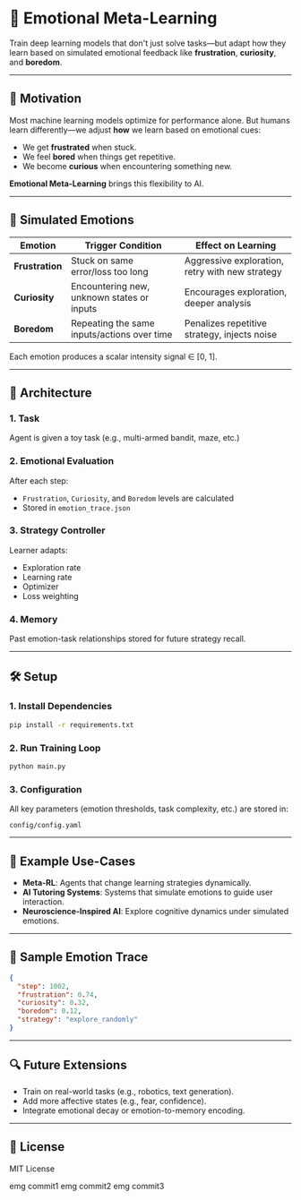 # 🧠 Emotional Meta-Learning

Train deep learning models that don't just solve tasks—but adapt how they learn based on simulated emotional feedback like **frustration**, **curiosity**, and **boredom**.

---

## 🚀 Motivation

Most machine learning models optimize for performance alone. But humans learn differently—we adjust **how** we learn based on emotional cues:

* We get **frustrated** when stuck.
* We feel **bored** when things get repetitive.
* We become **curious** when encountering something new.

**Emotional Meta-Learning** brings this flexibility to AI.

---

## 🧠 Simulated Emotions

| Emotion         | Trigger Condition                           | Effect on Learning                              |
| --------------- | ------------------------------------------- | ----------------------------------------------- |
| **Frustration** | Stuck on same error/loss too long           | Aggressive exploration, retry with new strategy |
| **Curiosity**   | Encountering new, unknown states or inputs  | Encourages exploration, deeper analysis         |
| **Boredom**     | Repeating the same inputs/actions over time | Penalizes repetitive strategy, injects noise    |

Each emotion produces a scalar intensity signal ∈ \[0, 1].

---

## 🧬 Architecture

### 1. Task

Agent is given a toy task (e.g., multi-armed bandit, maze, etc.)

### 2. Emotional Evaluation

After each step:

* `Frustration`, `Curiosity`, and `Boredom` levels are calculated
* Stored in `emotion_trace.json`

### 3. Strategy Controller

Learner adapts:

* Exploration rate
* Learning rate
* Optimizer
* Loss weighting

### 4. Memory

Past emotion-task relationships stored for future strategy recall.

---

## 🛠️ Setup

### 1. Install Dependencies

```bash
pip install -r requirements.txt
```

### 2. Run Training Loop

```bash
python main.py
```

### 3. Configuration

All key parameters (emotion thresholds, task complexity, etc.) are stored in:

```
config/config.yaml
```

---

## 🌊 Example Use-Cases

* **Meta-RL**: Agents that change learning strategies dynamically.
* **AI Tutoring Systems**: Systems that simulate emotions to guide user interaction.
* **Neuroscience-Inspired AI**: Explore cognitive dynamics under simulated emotions.

---

## 🧪 Sample Emotion Trace

```json
{
  "step": 1002,
  "frustration": 0.74,
  "curiosity": 0.32,
  "boredom": 0.12,
  "strategy": "explore_randomly"
}
```

---

## 🔍 Future Extensions

* Train on real-world tasks (e.g., robotics, text generation).
* Add more affective states (e.g., fear, confidence).
* Integrate emotional decay or emotion-to-memory encoding.

---

## 📄 License

MIT License



emg commit1
emg commit2
emg commit3